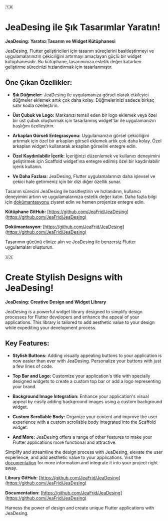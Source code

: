 🇹🇷

# JeaDesing ile Şık Tasarımlar Yaratın!

**JeaDesing: Yaratıcı Tasarım ve Widget Kütüphanesi**

JeaDesing, Flutter geliştiricileri için tasarım süreçlerini basitleştirmeyi ve uygulamalarınızın çekiciliğini artırmayı amaçlayan güçlü bir widget kütüphanesidir. Bu kütüphane, tasarımınıza estetik değer katarken geliştirme sürecinizi hızlandırmak için tasarlanmıştır.

## Öne Çıkan Özellikler:

- **Şık Düğmeler:** JeaDesing ile uygulamanıza görsel olarak etkileyici düğmeler eklemek artık çok daha kolay. Düğmelerinizi sadece birkaç satır kodla özelleştirin.

- **Üst Çubuk ve Logo:** Markanızı temsil eden bir logo eklemek veya özel bir üst çubuk oluşturmak için tasarlanmış widget'lar ile uygulamanızın başlığını özelleştirin.

- **Arkaplan Görseli Entegrasyonu:** Uygulamanızın görsel çekiciliğini artırmak için özel bir arkaplan görseli eklemek artık çok daha kolay. Özel arkaplan widget'ı kullanarak arkaplan görselini entegre edin.

- **Özel Kaydırılabilir İçerik:** İçeriğinizi düzenlemek ve kullanıcı deneyimini geliştirmek için Scaffold widget'ına entegre edilmiş özel bir kaydırılabilir içerik kullanın.

- **Ve Daha Fazlası:** JeaDesing, Flutter uygulamalarınızı daha işlevsel ve çekici hale getirmeniz için bir dizi diğer özellik sunar.

Tasarım sürecini JeaDesing ile basitleştirin ve hızlandırın, kullanıcı deneyimini artırın ve uygulamalarınıza estetik değer katın. Daha fazla bilgi için [dokümantasyonu](https://github.com/JeaFrid/JeaDesing) ziyaret edin ve hemen projenize entegre edin.

**Kütüphane GitHub:** [https://github.com/JeaFrid/JeaDesing](https://github.com/JeaFrid/JeaDesing)

**Dokümantasyon:** [https://github.com/JeaFrid/JeaDesing](https://github.com/JeaFrid/JeaDesing)

Tasarımın gücünü elinize alın ve JeaDesing ile benzersiz Flutter uygulamaları oluşturun.

🇺🇸

# Create Stylish Designs with JeaDesing!

**JeaDesing: Creative Design and Widget Library**

JeaDesing is a powerful widget library designed to simplify design processes for Flutter developers and enhance the appeal of your applications. This library is tailored to add aesthetic value to your design while expediting your development process.

## Key Features:

- **Stylish Buttons:** Adding visually appealing buttons to your application is now easier than ever with JeaDesing. Personalize your buttons with just a few lines of code.

- **Top Bar and Logo:** Customize your application's title with specially designed widgets to create a custom top bar or add a logo representing your brand.

- **Background Image Integration:** Enhance your application's visual appeal by easily adding background images using a custom background widget.

- **Custom Scrollable Body:** Organize your content and improve the user experience with a custom scrollable body integrated into the Scaffold widget.

- **And More:** JeaDesing offers a range of other features to make your Flutter applications more functional and attractive.

Simplify and streamline the design process with JeaDesing, elevate the user experience, and add aesthetic value to your applications. Visit the [documentation](https://github.com/JeaFrid/JeaDesing) for more information and integrate it into your project right away.

**Library GitHub:** [https://github.com/JeaFrid/JeaDesing](https://github.com/JeaFrid/JeaDesing)

**Documentation:** [https://github.com/JeaFrid/JeaDesing](https://github.com/JeaFrid/JeaDesing)

Harness the power of design and create unique Flutter applications with JeaDesing.
